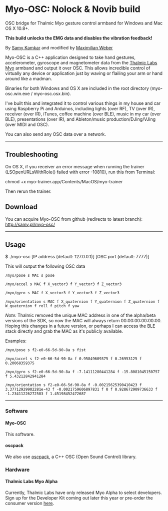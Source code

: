 # Myo-OSC: Nolock & Novib build

OSC bridge for Thalmic Myo gesture control armband for Windows and Mac OS X 10.8+.

**This build unlocks the EMG data and disables the vibration feedback!**

By [Samy Kamkar](http://samy.pl) and modified by [Maximilian Weber](http://nichtdersoziologe.de) 

Myo-OSC is a C++ application designed to take hand gestures, accelerometer, gyroscope and magnetometer data from the [Thalmic Labs Myo](https://www.thalmic.com/en/myo/) armband and output it over OSC. This allows incredible control of virtually any device or application just by waving or flailing your arm or hand around like a madman.

Binaries for both Windows and OS X are included in the root directory (myo-osc.win.exe / myo-osc.osx.bin).

I've built this and integrated it to control various things in my house and car using Raspberry Pi and Arduinos, including lights (over RF), TV (over IR), receiver (over IR), iTunes, coffee machine (over BLE), music in my car (over BLE), presentations (over IR), and Ableton/music production/DJing/VJing (over MIDI and OSC).

You can also send any OSC data over a network.

------

## Troubleshooting
On OS X, if you receiver an error message when running the trainer (LSOpenURLsWithRole() failed with error -10810), run this from Terminal:

chmod +x myo-trainer.app/Contents/MacOS/myo-trainer

Then rerun the trainer.

## Download
You can acquire Myo-OSC from github (redirects to latest branch): <http://samy.pl/myo-osc/>

------

## Usage
$ ./myo-osc [IP address (default: 127.0.0.1)] [OSC port (default: 7777)]

This will output the following OSC data

```
/myo/pose s MAC s pose

/myo/accel s MAC f X_vector3 f Y_vector3 f Z_vector3

/myo/gyro s MAC f X_vector3 f Y_vector3 f Z_vector3

/myo/orientation s MAC f X_quaternion f Y_quaternion f Z_quaternion f W_quaternion f roll f pitch f yaw
```

*Note:* Thalmic removed the unique MAC address in one of the alpha/beta versions of the SDK, so now the MAC will always return 00:00:00:00:00:00. Hoping this changes in a future version, or perhaps I can access the BLE stack directly and grab the MAC as it's publicly available.

Examples:

```
/myo/pose s f2-e0-66-5d-90-8a s fist

/myo/accel s f2-e0-66-5d-90-8a f 0.95849609375 f 0.26953125 f 0.20068359375

/myo/gyro s f2-e0-66-5d-90-8a f -7.14111280441284 f -15.8081045150757 f 5.43212842941284

/myo/orientation s f2-e0-66-5d-90-8a f -0.00215625390410423 f 3.37712929902281e-43 f -0.0021759606897831 f 0 f 0.928672909736633 f -1.23411226272583 f 1.45198452472687
```


------

### Software

#### Myo-OSC
This software.

#### oscpack
We also use [oscpack](https://code.google.com/p/oscpack/), a C++ OSC (Open Sound Control) library.

### Hardware

#### Thalmic Labs Myo Alpha
Currently, Thalmic Labs have only released Myo Alpha to select developers. Sign up for the Developer Kit coming out later this year or pre-order the consumer version [here](https://www.thalmic.com/en/myo/).
